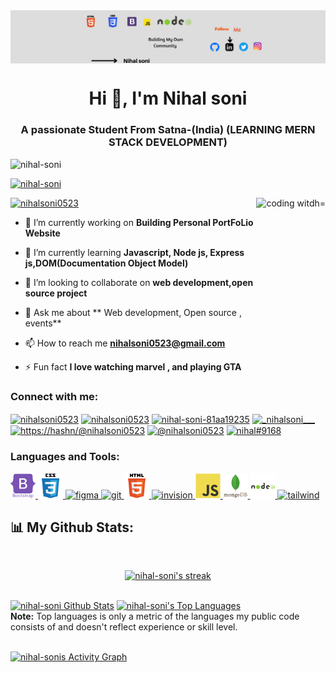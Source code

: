 <img align="center" src="https://github.com/nihal-soni/nihal-soni/blob/main/Me%20(4).png" />
<h1 align="center">Hi 👋, I'm Nihal soni</h1>
<h3 align="center">A passionate Student From Satna-(India) (LEARNING MERN STACK DEVELOPMENT)</h3>

<p align="left"> <img src="https://komarev.com/ghpvc/?username=nihal-soni&label=Profile%20views&color=0e75b6&style=flat" alt="nihal-soni" /> </p>

<p align="left"> <a href="https://github.com/ryo-ma/github-profile-trophy"><img src="https://github-profile-trophy.vercel.app/?username=nihal-soni" alt="nihal-soni" /></a> </p>
<img align="right" alt="coding witdh="170" height="220px" src="https://cdn.dribbble.com/users/1162077/screenshots/3848914/programmer.gif">

<p align="left"> <a href="https://twitter.com/nihalsoni0523" target="blank"><img src="https://img.shields.io/twitter/follow/nihalsoni0523?logo=twitter&style=for-the-badge" alt="nihalsoni0523" /></a> </p>

- 🔭 I’m currently working on **Building Personal PortFoLio Website**

- 🌱 I’m currently learning **Javascript, Node js, Express js,DOM(Documentation Object Model)**

- 👯 I’m looking to collaborate on **web development,open source project**

- 💬 Ask me about ** Web development, Open source , events**

- 📫 How to reach me **nihalsoni0523@gmail.com**

- ⚡ Fun fact **I love watching marvel , and playing GTA**

<h3 align="left">Connect with me:</h3>
<p align="left">
<a href="https://dev.to/nihalsoni0523" target="blank"><img align="center" src="https://raw.githubusercontent.com/rahuldkjain/github-profile-readme-generator/master/src/images/icons/Social/devto.svg" alt="nihalsoni0523" height="30" width="40" /></a>
<a href="https://twitter.com/nihalsoni0523" target="blank"><img align="center" src="https://raw.githubusercontent.com/rahuldkjain/github-profile-readme-generator/master/src/images/icons/Social/twitter.svg" alt="nihalsoni0523" height="30" width="40" /></a>
<a href="https://linkedin.com/in/nihal-soni-81aa19235" target="blank"><img align="center" src="https://raw.githubusercontent.com/rahuldkjain/github-profile-readme-generator/master/src/images/icons/Social/linked-in-alt.svg" alt="nihal-soni-81aa19235" height="30" width="40" /></a>
<a href="https://instagram.com/_nihalsoni___" target="blank"><img align="center" src="https://raw.githubusercontent.com/rahuldkjain/github-profile-readme-generator/master/src/images/icons/Social/instagram.svg" alt="_nihalsoni___" height="30" width="40" /></a>
<a href="https://hashnode.com/https://hashn/@nihalsoni0523" target="blank"><img align="center" src="https://raw.githubusercontent.com/rahuldkjain/github-profile-readme-generator/master/src/images/icons/Social/hashnode.svg" alt="https://hashn/@nihalsoni0523" height="30" width="40" /></a>
<a href="https://medium.com/@nihalsoni0523" target="blank"><img align="center" src="https://raw.githubusercontent.com/rahuldkjain/github-profile-readme-generator/master/src/images/icons/Social/medium.svg" alt="@nihalsoni0523" height="30" width="40" /></a>
<a href="https://discord.gg/nihal#9168" target="blank"><img align="center" src="https://raw.githubusercontent.com/rahuldkjain/github-profile-readme-generator/master/src/images/icons/Social/discord.svg" alt="nihal#9168" height="30" width="40" /></a>
</p>

<h3 align="left">Languages and Tools:</h3>
<p align="left"> <a href="https://getbootstrap.com" target="_blank" rel="noreferrer"> <img src="https://raw.githubusercontent.com/devicons/devicon/master/icons/bootstrap/bootstrap-plain-wordmark.svg" alt="bootstrap" width="40" height="40"/> </a> <a href="https://www.w3schools.com/css/" target="_blank" rel="noreferrer"> <img src="https://raw.githubusercontent.com/devicons/devicon/master/icons/css3/css3-original-wordmark.svg" alt="css3" width="40" height="40"/> </a> <a href="https://www.figma.com/" target="_blank" rel="noreferrer"> <img src="https://www.vectorlogo.zone/logos/figma/figma-icon.svg" alt="figma" width="40" height="40"/> </a> <a href="https://git-scm.com/" target="_blank" rel="noreferrer"> <img src="https://www.vectorlogo.zone/logos/git-scm/git-scm-icon.svg" alt="git" width="40" height="40"/> </a> <a href="https://www.w3.org/html/" target="_blank" rel="noreferrer"> <img src="https://raw.githubusercontent.com/devicons/devicon/master/icons/html5/html5-original-wordmark.svg" alt="html5" width="40" height="40"/> </a> <a href="https://www.invisionapp.com/" target="_blank" rel="noreferrer"> <img src="https://www.vectorlogo.zone/logos/invisionapp/invisionapp-icon.svg" alt="invision" width="40" height="40"/> </a> <a href="https://developer.mozilla.org/en-US/docs/Web/JavaScript" target="_blank" rel="noreferrer"> <img src="https://raw.githubusercontent.com/devicons/devicon/master/icons/javascript/javascript-original.svg" alt="javascript" width="40" height="40"/> </a> <a href="https://www.mongodb.com/" target="_blank" rel="noreferrer"> <img src="https://raw.githubusercontent.com/devicons/devicon/master/icons/mongodb/mongodb-original-wordmark.svg" alt="mongodb" width="40" height="40"/> </a> <a href="https://nodejs.org" target="_blank" rel="noreferrer"> <img src="https://raw.githubusercontent.com/devicons/devicon/master/icons/nodejs/nodejs-original-wordmark.svg" alt="nodejs" width="40" height="40"/> </a> <a href="https://tailwindcss.com/" target="_blank" rel="noreferrer"> <img src="https://www.vectorlogo.zone/logos/tailwindcss/tailwindcss-icon.svg" alt="tailwind" width="40" height="40"/> </a> </p>

## 📊 My Github Stats:

 <br/>
<p align="center">
    <a href="https://github.com/kshitijmishra27/github-readme-streak-stats">
        <img title="🔥 Get streak stats for your profile at git.io/streak-stats" alt="nihal-soni's streak" src="https://github-readme-streak-stats.herokuapp.com/?user=nihal-soni&theme=black-ice&hide_border=true&stroke=0000&background=060A0CD0"/>
    </a>
</p>

 <br/>
    <a href="https://github.com/nihal-soni/github-readme-stats"><img alt="nihal-soni Github Stats" src="https://github-readme-stats.vercel.app/api?username=nihal-soni&show_icons=true&count_private=true&theme=react&hide_border=true&bg_color=0D1117" /></a>
  <a href="https://github.com/nihal-soni/github-readme-stats"><img alt="nihal-soni's Top Languages" src="https://github-readme-stats.vercel.app/api/top-langs/?username=nihal-soni&langs_count=8&count_private=true&layout=compact&theme=react&hide_border=true&bg_color=0D1117" /></a>
  <br/>
  <b>Note:</b> Top languages is only a metric of the languages my public code consists of and doesn't reflect experience or skill level.


<br/>
<br/>

<a href="https://github.com/nihal-soni/github-readme-activity-graph"><img alt="nihal-sonis Activity Graph" src="https://activity-graph.herokuapp.com/graph?username=nihal-soni&bg_color=0D1117&color=5BCDEC&line=5BCDEC&point=FFFFFF&hide_border=true" /></a>
